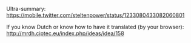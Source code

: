 Ultra-summary: https://mobile.twitter.com/steltenpower/status/1233080433082060801

If you know Dutch or know how to have it translated (by your browser): http://mrdh.ciptec.eu/index.php/ideas/idea/158
